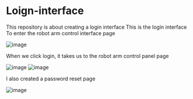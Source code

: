 # Loign-interface

This repository is about creating a login interface
This is the login interface
To enter the robot arm control interface page


![image](https://user-images.githubusercontent.com/85804755/128380340-740efe4c-da06-4864-b475-f7a6c4f3ca97.png)



When we click login, it takes us to the robot arm control panel page

![image](https://user-images.githubusercontent.com/85804755/128266729-774dd66d-2398-4066-97d5-e7739343008b.png)
![image](https://user-images.githubusercontent.com/85804755/128266753-b96ecdd0-1ef7-4cf8-b93b-77854461c796.png)

I also created a password reset page


![image](https://user-images.githubusercontent.com/85804755/128269951-e8020227-05e8-439a-ad67-f1e8f2afe235.png)

